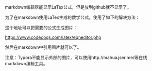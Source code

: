 markdown编辑器能显示LaTex公式，但是放到github就不显示了。

为了在markdown使用LaTex生成的数学公式，使用了如下的解决方法：

这个地址可以把需要的公式生成图片：

https://www.codecogs.com/latex/eqneditor.php

然后在markdown中引用图片就可以了。





注意：Typora不能显示外部的图片，可以使用http://mahua.jser.me/等在线markdown编辑工具。

